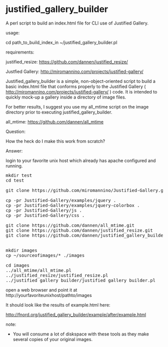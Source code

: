 justified_gallery_builder
=========================

A perl script to build an index.html file for CLI use of Justified Gallery.

usage:

cd path_to_build_index_in
~/justified_gallery_builder.pl

requirements: 

justified_resize:
https://github.com/dannen/justified_resize/

Justfied Gallery:
http://miromannino.com/projects/justified-gallery/


Justified_gallery_builder is a simple, non-object-oriented script to build a basic index.html file that conforms properly to the Justified Gallery ( http://miromannino.com/projects/justified-gallery/ ) code.  It is intended to quickly mock-up a gallery inside a directory of image files.


For better results, I suggest you use my all_mtime script on the  image directory prior to executing justified_gallery_builder.

all_mtime:
https://github.com/dannen/all_mtime

Question:

How the heck do I make this work from scratch?

Answer:

login to your favorite unix host which already has apache configured and running.

<pre>
mkdir test
cd test

git clone https://github.com/miromannino/Justified-Gallery.git

cp -pr Justified-Gallery/examples/jquery .
cp -pr Justified-Gallery/examples/jquery-colorbox .
cp -pr Justified-Gallery/js .
cp -pr Justified-Gallery/css .

git clone https://github.com/dannen/all_mtime.git
git clone https://github.com/dannen/justified_resize.git
git clone https://github.com/dannen/justified_gallery_builder.git


mkdir images
cp ~/sourceofimages/* ./images

cd images
../all_mtime/all_mtime.pl
../justified_resize/justified_resize.pl
../justified_gallery_builder/justified_gallery_builder.pl
</pre>

open a web browser and point it at http://yourfavoriteunixhost/pathto/images

It should look like the results of example.html here: 

http://fnord.org/justified_gallery_builder/example/after/example.html

note:
 * You will consume a lot of diskspace with these tools as they make several copies of your original images.
